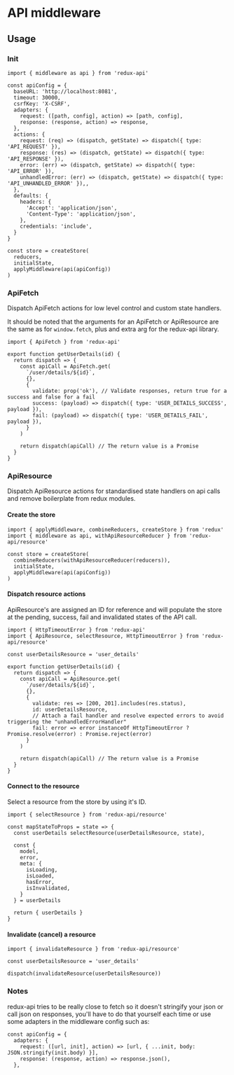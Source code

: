 # API middleware

## Usage

### Init

```
import { middleware as api } from 'redux-api'

const apiConfig = {
  baseURL: 'http://localhost:8081',
  timeout: 30000,
  csrfKey: 'X-CSRF',
  adapters: {
    request: ([path, config], action) => [path, config],
    response: (response, action) => response,
  },
  actions: {
    request: (req) => (dispatch, getState) => dispatch({ type: 'API_REQUEST' }),
    response: (res) => (dispatch, getState) => dispatch({ type: 'API_RESPONSE' }),
    error: (err) => (dispatch, getState) => dispatch({ type: 'API_ERROR' }),
    unhandledError: (err) => (dispatch, getState) => dispatch({ type: 'API_UNHANDLED_ERROR' }),,
  },
  defaults: {
    headers: {
      'Accept': 'application/json',
      'Content-Type': 'application/json',
    },
    credentials: 'include',
  }
}

const store = createStore(
  reducers,
  initialState,
  applyMiddleware(api(apiConfig))
)
```

### ApiFetch

Dispatch ApiFetch actions for low level control and custom state handlers.

It should be noted that the arguments for an ApiFetch or ApiResource are the same as for `window.fetch`, plus and extra arg for the redux-api library.

```
import { ApiFetch } from 'redux-api'

export function getUserDetails(id) {
  return dispatch => {
    const apiCall = ApiFetch.get(
      `/user/details/${id}`,
      {},
      { 
        validate: prop('ok'), // Validate responses, return true for a success and false for a fail
        success: (payload) => dispatch({ type: 'USER_DETAILS_SUCCESS', payload }),
        fail: (payload) => dispatch({ type: 'USER_DETAILS_FAIL', payload }),
      }
    )

    return dispatch(apiCall) // The return value is a Promise
  }
}
```

### ApiResource

Dispatch ApiResource actions for standardised state handlers on api calls and remove boilerplate from redux modules.

#### Create the store
```
import { applyMiddleware, combineReducers, createStore } from 'redux'
import { middleware as api, withApiResourceReducer } from 'redux-api/resource'

const store = createStore(
  combineReducers(withApiResourceReducer(reducers)),
  initialState,
  applyMiddleware(api(apiConfig))
)
```

#### Dispatch resource actions

ApiResource's are assigned an ID for reference and will populate the store at the pending, success, fail and invalidated states of the API call.

```
import { HttpTimeoutError } from 'redux-api'
import { ApiResource, selectResource, HttpTimeoutError } from 'redux-api/resource'

const userDetailsResource = 'user_details'

export function getUserDetails(id) {
  return dispatch => {
    const apiCall = ApiResource.get(
      `/user/details/${id}`,
      {},
      {
        validate: res => [200, 201].includes(res.status),
        id: userDetailsResource,
        // Attach a fail handler and resolve expected errors to avoid triggering the "unhandledErrorHandler"
        fail: error => error instanceOf HttpTimeoutError ? Promise.resolve(error) : Promise.reject(error)
      }
    )

    return dispatch(apiCall) // The return value is a Promise
  }
}
```

#### Connect to the resource

Select a resource from the store by using it's ID.

```
import { selectResource } from 'redux-api/resource'

const mapStateToProps = state => {
  const userDetails selectResource(userDetailsResource, state),
  
  const {
    model,
    error,
    meta: {
      isLoading,
      isLoaded,
      hasError,
      isInvalidated,
    }
  } = userDetails

  return { userDetails }
}
```

#### Invalidate (cancel) a resource
```
import { invalidateResource } from 'redux-api/resource'

const userDetailsResource = 'user_details'

dispatch(invalidateResource(userDetailsResource))
```

### Notes

redux-api tries to be really close to fetch so it doesn't stringify your json or call json on responses, you'll have to do that yourself each time or use some adapters in the middleware config such as:

```
const apiConfig = {
  adapters: {
    request: ([url, init], action) => [url, { ...init, body: JSON.stringify(init.body) }],
    response: (response, action) => response.json(),
  },
```

